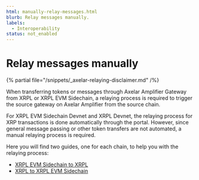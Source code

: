 ```yaml
---
html: manually-relay-messages.html
blurb: Relay messages manually.
labels:
  - Interoperability
status: not_enabled
---
```

# Relay messages manually

{% partial file="/snippets/_axelar-relaying-disclaimer.md" /%}

When transferring tokens or messages through Axelar Amplifier Gateway from XRPL or XRPL EVM Sidechain, a relaying process is required to trigger the source gateway on Axelar Amplifier from the source chain. 

For XRPL EVM Sidechain Devnet and XRPL Devnet, the relaying process for XRP transactions is done automatically through the portal. However, since general message passing or other token transfers are not automated, a manual relaying process is required.

Here you will find two guides, one for each chain, to help you with the relaying process:

- [XRPL EVM Sidechain to XRPL](/docs/evm-sidechain/axelar-relay-transfer-xrpl-evm-sidechain-to-xrpl.md)
- [XRPL to XRPL EVM Sidechain](/docs/evm-sidechain/axelar-relay-transfer-xrpl-to-xrpl-evm-sidechain.md)
